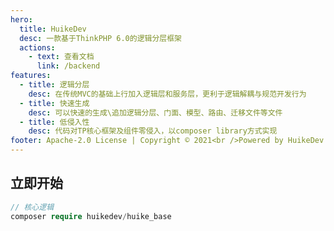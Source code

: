 ```yaml
---
hero:
  title: HuikeDev
  desc: 一款基于ThinkPHP 6.0的逻辑分层框架
  actions:
    - text: 查看文档
      link: /backend
features:
  - title: 逻辑分层
    desc: 在传统MVC的基础上行加入逻辑层和服务层，更利于逻辑解耦与规范开发行为
  - title: 快速生成
    desc: 可以快速的生成\追加逻辑分层、门面、模型、路由、迁移文件等文件
  - title: 低侵入性
    desc: 代码对TP核心框架及组件零侵入，以composer library方式实现
footer: Apache-2.0 License | Copyright © 2021<br />Powered by HuikeDev  [Github](https://github.com/huikedev/huike_base)   [Gitee](https://gitee.com/huikedev/huike_base)
---
```


## 立即开始

```php
// 核心逻辑
composer require huikedev/huike_base
```
